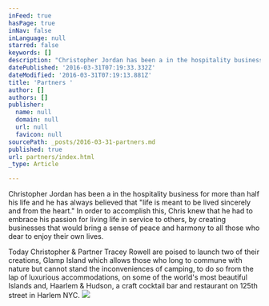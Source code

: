 ```yaml
---
inFeed: true
hasPage: true
inNav: false
inLanguage: null
starred: false
keywords: []
description: "Christopher Jordan has been a in the hospitality business for more than half his life and he has always believed that \"life is meant to be lived sincerely and from the heart.\" In order to accomplish this, Chris knew that he had to embrace his passion for living life in service to others, by creating businesses that would bring a sense of peace and harmony to all those who dear to enjoy their own lives.\_"
datePublished: '2016-03-31T07:19:33.332Z'
dateModified: '2016-03-31T07:19:13.881Z'
title: 'Partners '
author: []
authors: []
publisher:
  name: null
  domain: null
  url: null
  favicon: null
sourcePath: _posts/2016-03-31-partners.md
published: true
url: partners/index.html
_type: Article

---
```

Christopher Jordan has been a in the hospitality business for more than half his life and he has always believed that "life is meant to be lived sincerely and from the heart." In order to accomplish this, Chris knew that he had to embrace his passion for living life in service to others, by creating businesses that would bring a sense of peace and harmony to all those who dear to enjoy their own lives. 

Today Christopher & Partner Tracey Rowell are poised to launch two of their creations,  Glamp Island which allows those who long to commune with nature but cannot stand the inconveniences of camping, to do so from the lap of luxurious accommodations, on some of the world's most beautiful Islands and, Haarlem & Hudson, a craft cocktail bar and restaurant on 125th street in Harlem NYC.
![](https://the-grid-user-content.s3-us-west-2.amazonaws.com/5fde9461-901d-41e5-b142-6d62e155e427.jpg)